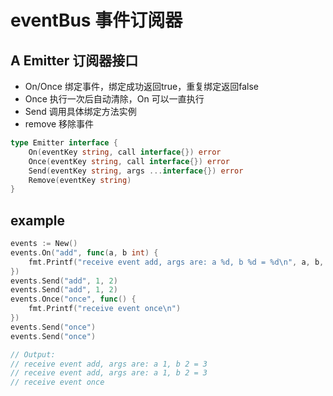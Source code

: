 # eventBus 事件订阅器

## A Emitter 订阅器接口
- On/Once 绑定事件，绑定成功返回true，重复绑定返回false
- Once 执行一次后自动清除，On 可以一直执行
- Send 调用具体绑定方法实例
- remove 移除事件

```go
type Emitter interface {
    On(eventKey string, call interface{}) error
    Once(eventKey string, call interface{}) error
    Send(eventKey string, args ...interface{}) error
    Remove(eventKey string)
}
```

## example
```go
events := New()
events.On("add", func(a, b int) {
    fmt.Printf("receive event add, args are: a %d, b %d = %d\n", a, b, a+b)
})
events.Send("add", 1, 2)
events.Send("add", 1, 2)
events.Once("once", func() {
    fmt.Printf("receive event once\n")
})
events.Send("once")
events.Send("once")

// Output:
// receive event add, args are: a 1, b 2 = 3
// receive event add, args are: a 1, b 2 = 3
// receive event once
```
